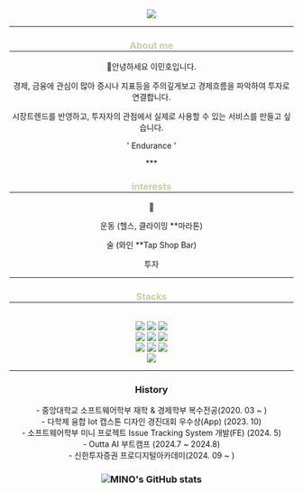 <div align="center">
  <img src="https://capsule-render.vercel.app/api?type=Venom&color=auto&height=300&section=header&text=Minholee&fontSize=90&desc=우량주같은%20사람,%20테마주같은%20개발자&descAlign=80&descAlignY=85"/>

</div>

*** 
<div align="center">
  <div style="text-align: center;">
    <h3 style="border-bottom: 1px solid #22162d; color: #c9d19d;"> About me </h3>
    <p>🌱안녕하세요 이민호입니다.</p>
    <p>경제, 금융에 관심이 많아 증시나 지표등을 주의깊게보고 경제흐름을 파악하여 투자로 연결합니다. </p>
    <p>시장트렌드를 반영하고, 투자자의 관점에서 실제로 사용할 수 있는 서비스를 만들고 싶습니다.</p>
    <p>' Endurance '</p>
    ***
  </div>
</div>


<div align="center">
  <div style="text-align: center;">
    <h3 style="border-bottom: 1px solid #22162d; color: #c9d19d;"> interests </h3>
    <p>🚀</p>
    <p>운동 (헬스, 클라이밍 **마라톤)</p>
    <p>술 (와인 **Tap Shop Bar)</p>
    <p>투자 </p>
  </div>
</div>

***

<div align="center">
  <div style="text-align: center;">
    <h3 style="border-bottom: 1px solid #22162d; color: #c9d19d;"> Stacks </h3>
   <br>
    <img src="https://img.shields.io/badge/c-%2300599C.svg?style=for-the-badge&logo=c&logoColor=white"/>
	<img src="https://img.shields.io/badge/java-%23ED8B00.svg?style=for-the-badge&logo=openjdk&logoColor=white"/>
	<img src="https://img.shields.io/badge/python-3670A0?style=for-the-badge&logo=python&logoColor=ffdd54"/>
	<br>
	<img src="https://img.shields.io/badge/html5-%23E34F26.svg?style=for-the-badge&logo=html5&logoColor=white"/>
  	<img src="https://img.shields.io/badge/css3-%231572B6.svg?style=for-the-badge&logo=css3&logoColor=white"/>
	<img src="https://img.shields.io/badge/javascript-%23323330.svg?style=for-the-badge&logo=javascript&logoColor=%23F7DF1E">
	<br>
	<img src="https://img.shields.io/badge/spring-%236DB33F.svg?style=for-the-badge&logo=spring&logoColor=white"/>
	<img src="https://img.shields.io/badge/mysql-4479A1.svg?style=for-the-badge&logo=mysql&logoColor=white"/>
	<img src="https://img.shields.io/badge/docker-%230db7ed.svg?style=for-the-badge&logo=docker&logoColor=white"/>
	<br>
  	<img src="https://img.shields.io/badge/github-%23121011.svg?style=for-the-badge&logo=github&logoColor=white"/>

  </div>
</div>

***
<div align="center">
	<h3> History </h3>
		- 중앙대학교 소프트웨어학부 재학 & 경제학부 복수전공(2020. 03 ~ ) <br>
		- 다학제 융합 Iot 캡스톤 디자인 경진대회 우수상(App)  (2023. 10) <br>
		- 소프트웨어학부 미니 프로젝트 Issue Tracking System 개발(FE) (2024. 5) <br>
	  - Outta AI 부트캠프 (2024.7 ~ 2024.8) <br>
		- 신한투자증권 프로디지털아카데미(2024. 09 ~ ) <br>
	 	<h3>
<div/>
<div align="center">
  <p align="center">
   <img src="https://github-readme-stats.vercel.app/api?username=MINO1020&show_icons=true&theme=radical" alt="MINO's GitHub stats" />
  </p>
</div>



</div>



<!---
MINO1020/MINO1020 is a ✨ special ✨ repository because its `README.md` (this file) appears on your GitHub profile.
You can click the Preview link to take a look at your changes.
--->
